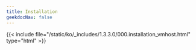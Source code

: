 ```yaml
---
title: Installation
geekdocNav: false
---
```

{{< include file="/static/ko/_includes/1.3.3.0/000.installation_vmhost.html" type="html" >}}